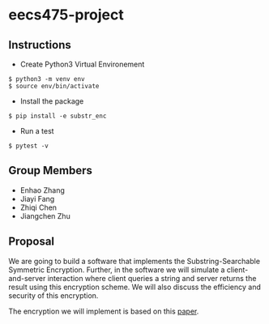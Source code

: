 # eecs475-project

## Instructions
- Create Python3 Virtual Environement
```shell
$ python3 -m venv env
$ source env/bin/activate
```
- Install the package
```shell
$ pip install -e substr_enc
```

- Run a test
```shell
$ pytest -v
```

## Group Members
- Enhao Zhang
- Jiayi Fang
- Zhiqi Chen
- Jiangchen Zhu

## Proposal
We are going to build a software that implements the Substring-Searchable
Symmetric Encryption. Further, in the software we will simulate a client-and-server
interaction where client queries a string and server returns the result using this
encryption scheme. We will also discuss the efficiency and security of this encryption.

The encryption we will implement is based on this [paper](https://eprint.iacr.org/2014/638.pdf
).
